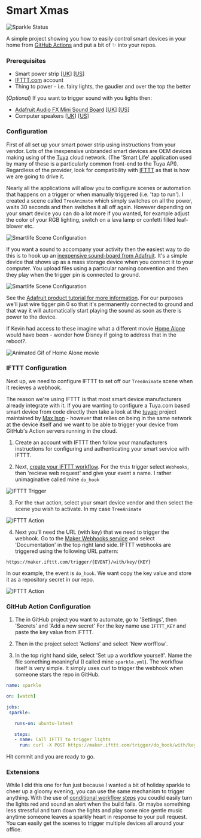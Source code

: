 # Smart Xmas

![Sparkle Status](https://github.com/martinwoodward/smart-xmas/workflows/sparkle/badge.svg)

A simple project showing you how to easily control smart devices in your home from [GitHub Actions](https://github.com/features/actions) and put a bit of :sparkles: into your repos.

### Prerequisites

 - Smart power strip [[UK](https://amzn.to/2M9geWH)] [[US](https://amzn.to/2YOdDGC)]
 - [IFTTT.com](https://ifttt.com/) account
 - Thing to power - i.e. fairy lights, the gaudier and over the top the better
 
(_Optional_) If you want to trigger sound with you lights then:
 
 - [Adafruit Audio FX Mini Sound Board](https://www.adafruit.com/product/2341) [[UK](https://amzn.to/2EewFwk)] [[US](https://amzn.to/2RTpWQj)]
 - Computer speakers [[UK](https://amzn.to/35l6e4b)] [[US](https://amzn.to/2LRTbPG)]

### Configuration

First of all set up your smart power strip using instructions from your vendor. Lots of the inexpensive unbranded smart devices are OEM devices making using of the [Tuya](http://tuya.com/) cloud network. (The 'Smart Life' application used by many of these is a particularly common front-end to the Tuya API). Regardless of the provider, look for compatibility with [IFTTT](https://ifttt.com/) as that is how we are going to drive it.

Nearly all the applications will allow you to configure scenes or automation that happens on a trigger or when manually triggered (i.e. 'tap to run').  I created a scene called `TreeAnimate` which simply switches on all the power, waits 30 seconds and then switches it all off again. However depending on your smart device you can do a lot more if you wanted, for example adjust the color of your RGB lighting, switch on a lava lamp or confetti filled leaf-blower etc.

![Smartlife Scene Configuration](/images/smartlife-scene.png)

If you want a sound to accompany your activity then the easiest way to do this is to hook up an [inexpensive sound-board from Adafruit](https://www.adafruit.com/product/2341). It's a simple device that shows up as a mass storage device when you connect it to your computer. You upload files using a particular naming convention and then they play when the trigger pin is connected to ground. 

![Smartlife Scene Configuration](/images/soundboard.jpg)

See the [Adafruit product tutorial for more information](https://learn.adafruit.com/adafruit-audio-fx-sound-board/triggering-audio). For our purposes we'll just wire tigger pin 0 so that it's permanently connected to ground and that way it will automatically start playing the sound as soon as there is power to the device.

If Kevin had access to these imagine what a different movie [Home Alone](https://amzn.to/2PJTkpD) would have been - wonder how Disney if going to address that in the reboot?.

![Animated Gif of Home Alone movie](https://media.giphy.com/media/L7r3oyzMECdnG/giphy.gif)

### IFTTT Configuration

Next up, we need to configure IFTTT to set off our `TreeAnimate` scene when it recieves a webhook.

The reason we're using IFTTT is that most smart device manufacturers already integrate with it. If you are wanting to configure a Tuya.com based smart device from code directly then take a look at the [tuyapi](https://github.com/codetheweb/tuyapi) project maintained by [Max Ison](https://github.com/codetheweb) - however that relies on being in the same network at the device itself and we want to be able to trigger your device from GitHub's Action servers running in the cloud.

  1. Create an account with IFTTT then follow your manufacturers instructions for configuring and authenticating your smart service with IFTTT. 

  2. Next, [create your IFTTT workflow](https://ifttt.com/create). For the `this` trigger select `Webhooks`, then 'recieve web request' and give your event a name. I rather unimaginative called mine `do_hook`

  ![IFTTT Trigger](/images/ifttt-webhook.png)

  3. For the `that` action, select your smart device vendor and then select the scene you wish to activate. In my case `TreeAnimate`

  ![IFTTT Action](/images/ifttt-action.png)

  4. Next you'll need the URL (with key) that we need to trigger the webhook. Go to the [Maker Webhooks service](https://ifttt.com/maker_webhooks/) and select 'Documentation' in the top right land side. IFTTT webhooks are triggered using the following URL pattern:

  ```
  https://maker.ifttt.com/trigger/{EVENT}/with/key/{KEY}
  ```
  
  In our example, the event is `do_hook`. We want copy the key value and store it as a repository secret in our repo.

  ![IFTTT Action](/images/ifttt-url.png)

### GitHub Action Configuration

 1. The in GitHub project you want to automate, go to 'Settings', then 'Secrets' and 'Add a new secret' For the key name use `IFTTT_KEY` and paste the key value from IFTTT.

 2. Then in the project select 'Actions' and select 'New worfflow'.

 3. In the top right hand side, select 'Set up a workflow yourself'. Name the file something meaningful (I called mine `sparkle.yml`). The workflow itself is very simple. It simply uses curl to trigger the webhook when someone stars the repo in GitHub.

 ```yaml
name: sparkle

on: [watch]

jobs:
  sparkle:

    runs-on: ubuntu-latest

    steps:
    - name: Call IFTTT to trigger lights
      run: curl -X POST https://maker.ifttt.com/trigger/do_hook/with/key/${{ secrets.IFTTT_KEY }}
 ```

Hit commit and you are ready to go.

### Extensions

While I did this one for fun just because I wanted a bit of holiday sparkle to cheer up a gloomy evening, you can use the same mechanism to trigger anything. With the use of [conditional workflow steps](https://help.github.com/en/actions/automating-your-workflow-with-github-actions/workflow-syntax-for-github-actions#jobsjob_idif) you coudld easily turn the lights red and sound an alert when the build fails. Or maybe something less stressful and turn down the lights and play some nice gentle music anytime someone leaves a sparkly heart in response to your pull request. You can easily get the scenes to trigger multiple devices all around your office.

